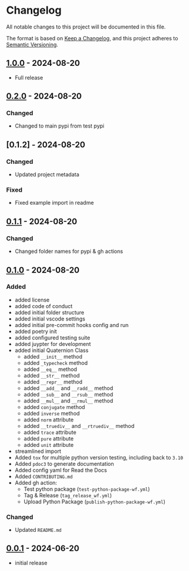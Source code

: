 # Changelog

All notable changes to this project will be documented in this file.

The format is based on [Keep a Changelog],
and this project adheres to [Semantic Versioning].

## [1.0.0] - 2024-08-20

- Full release

## [0.2.0] - 2024-08-20

### Changed

- Changed to main pypi from test pypi

## [0.1.2] - 2024-08-20

### Changed

- Updated project metadata

### Fixed

- Fixed example import in readme

## [0.1.1] - 2024-08-20

### Changed

- Changed folder names for pypi & gh actions

## [0.1.0] - 2024-08-20

### Added

- added license
- added code of conduct
- added initial folder structure
- added initial vscode settings
- added initial pre-commit hooks config and run
- added poetry init
- added configured testing suite
- added juypter for development
- added initial Quaternion Class
  - added `__init__` method
  - added `_typecheck` method
  - added `__eq__` method
  - added `__str__` method
  - added `__repr__` method
  - added `__add__` and `__radd__` method
  - added `__sub__` and `__rsub__` method
  - added `__mul__` and `__rmul__` method
  - added `conjugate` method
  - added `inverse` method
  - added `norm` attribute
  - added `__truediv__` and `__rtruediv__` method
  - added `trace` attribute
  - added `pure` attribute
  - added `unit` attribute
- streamlined import
- Added `tox` for multiple python version testing, including back to `3.10`
- Added `pdoc3` to generate documentation
- Added config yaml for Read the Docs
- Added `CONTRIBUTING.md`
- Added gh action:
  - Test python package (`test-python-package-wf.yml`)
  - Tag & Release (`tag_release_wf.yml`)
  - Upload Python Package (`publish-python-package-wf.yml`)

### Changed

- Updated `README.md`

## [0.0.1] - 2024-06-20

- initial release

<!-- Links -->
[keep a changelog]: https://keepachangelog.com/en/1.0.0/
[semantic versioning]: https://semver.org/spec/v2.0.0.html

<!-- Versions -->
[0.0.1]: https://github.com/Author/Repository/releases/tag/v0.0.1
[0.1.0]: https://github.com/Author/Repository/releases/tag/v0.1.0
[0.1.1]: https://github.com/Author/Repository/releases/tag/v0.1.1
[0.2.0]: https://github.com/Author/Repository/releases/tag/v0.2.0
[1.0.0]: https://github.com/Author/Repository/releases/tag/v1.0.0
